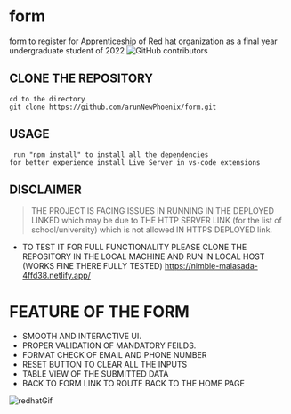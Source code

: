 # form
form to register for Apprenticeship of Red hat organization as a final year undergraduate student of 2022 
![GitHub contributors](https://img.shields.io/github/contributors/arunNewPhoenix/form)
## CLONE THE REPOSITORY
``````````````````````````````````````````````````````````````
cd to the directory 
git clone https://github.com/arunNewPhoenix/form.git 
```````````````````````````````````````````````````````````````

## USAGE
````````````````````````````````````````````````````````````````
 run "npm install" to install all the dependencies
for better experience install Live Server in vs-code extensions

`````````````````````````````````````````````````````````````````

## DISCLAIMER
>THE PROJECT IS FACING ISSUES IN RUNNING IN THE DEPLOYED LINKED which may be due to THE HTTP SERVER LINK (for the list of school/university) which is not allowed IN HTTPS 
DEPLOYED link.
 - TO TEST IT FOR FULL FUNCTIONALITY PLEASE CLONE THE REPOSITORY IN THE LOCAL MACHINE AND RUN IN LOCAL HOST (WORKS FINE THERE FULLY TESTED)
https://nimble-malasada-4ffd38.netlify.app/


# FEATURE OF THE FORM 
- SMOOTH AND INTERACTIVE UI.
- PROPER VALIDATION OF MANDATORY FEILDS.
- FORMAT CHECK OF EMAIL AND PHONE NUMBER
- RESET BUTTON TO CLEAR ALL THE INPUTS
- TABLE VIEW OF THE SUBMITTED DATA
- BACK TO FORM LINK TO ROUTE BACK TO THE HOME PAGE

![redhatGif](https://user-images.githubusercontent.com/62498648/195480327-68e372d7-2d2b-470e-82f4-71177e8363d7.gif)





